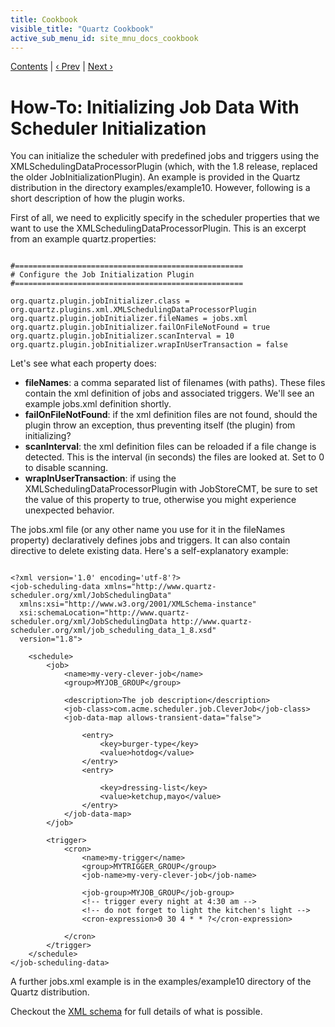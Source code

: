 ```yaml
---
title: Cookbook
visible_title: "Quartz Cookbook"
active_sub_menu_id: site_mnu_docs_cookbook
---
```

<div class="secNavPanel"><a href=".">Contents</a> | <a href="UpdateTrigger.html">&lsaquo;&nbsp;Prev</a> | <a href="ListJobs.html">Next&nbsp;&rsaquo;</a></div>





# How-To: Initializing Job Data With Scheduler Initialization

You can initialize the scheduler with predefined jobs and triggers using the XMLSchedulingDataProcessorPlugin (which, with the 1.8 release, replaced the older JobInitializationPlugin). An example is provided in the Quartz distribution in the directory examples/example10. However, following is a short description of how the plugin works.

First of all, we need to explicitly specify in the scheduler properties that we want to use the XMLSchedulingDataProcessorPlugin. This is an excerpt from an example quartz.properties:

<pre class="prettyprint highlight"><code class="language-java" data-lang="java">
#===================================================
# Configure the Job Initialization Plugin
#===================================================

org.quartz.plugin.jobInitializer.class = org.quartz.plugins.xml.XMLSchedulingDataProcessorPlugin
org.quartz.plugin.jobInitializer.fileNames = jobs.xml
org.quartz.plugin.jobInitializer.failOnFileNotFound = true
org.quartz.plugin.jobInitializer.scanInterval = 10
org.quartz.plugin.jobInitializer.wrapInUserTransaction = false
</code></pre>


Let's see what each property does:

+ **fileNames**: a comma separated list of filenames (with paths). These files contain the xml definition of jobs and associated triggers. We'll see an example jobs.xml definition shortly.
+ **failOnFileNotFound**: if the xml definition files are not found, should the plugin throw an exception, thus preventing itself (the plugin) from initializing?
+ **scanInterval**: the xml definition files can be reloaded if a file change is detected. This is the interval (in seconds) the files are looked at. Set to 0 to disable scanning.
+ **wrapInUserTransaction**: if using the XMLSchedulingDataProcessorPlugin with JobStoreCMT, be sure to set the value of this property to true, otherwise you might experience unexpected behavior.



The jobs.xml file (or any other name you use for it in the fileNames property) declaratively defines jobs and triggers. It can also contain directive to delete existing data.  Here's a self-explanatory example:


<pre class="prettyprint highlight"><code class="language-xml" data-lang="xml">
&lt;?xml version='1.0' encoding='utf-8'?&gt;
&lt;job-scheduling-data xmlns="http://www.quartz-scheduler.org/xml/JobSchedulingData"
  xmlns:xsi="http://www.w3.org/2001/XMLSchema-instance"
  xsi:schemaLocation="http://www.quartz-scheduler.org/xml/JobSchedulingData http://www.quartz-scheduler.org/xml/job_scheduling_data_1_8.xsd"
  version="1.8"&gt;

    &lt;schedule&gt;
        &lt;job&gt;
            &lt;name&gt;my-very-clever-job&lt;/name&gt;
            &lt;group&gt;MYJOB_GROUP&lt;/group&gt;

            &lt;description&gt;The job description&lt;/description&gt;
            &lt;job-class&gt;com.acme.scheduler.job.CleverJob&lt;/job-class&gt;
            &lt;job-data-map allows-transient-data="false"&gt;

                &lt;entry&gt;
                    &lt;key&gt;burger-type&lt;/key&gt;
                    &lt;value&gt;hotdog&lt;/value&gt;
                &lt;/entry&gt;
                &lt;entry&gt;

                    &lt;key&gt;dressing-list&lt;/key&gt;
                    &lt;value&gt;ketchup,mayo&lt;/value&gt;
                &lt;/entry&gt;
            &lt;/job-data-map&gt;
        &lt;/job&gt;

        &lt;trigger&gt;
            &lt;cron&gt;
                &lt;name&gt;my-trigger&lt;/name&gt;
                &lt;group&gt;MYTRIGGER_GROUP&lt;/group&gt;
                &lt;job-name&gt;my-very-clever-job&lt;/job-name&gt;

                &lt;job-group&gt;MYJOB_GROUP&lt;/job-group&gt;
                &lt;!-- trigger every night at 4:30 am --&gt;
                &lt;!-- do not forget to light the kitchen's light --&gt;
                &lt;cron-expression&gt;0 30 4 * * ?&lt;/cron-expression&gt;

            &lt;/cron&gt;
        &lt;/trigger&gt;
    &lt;/schedule&gt;
&lt;/job-scheduling-data&gt;
</code></pre>


A further jobs.xml example is in the examples/example10 directory of the Quartz distribution.

Checkout the <a href="http://www.quartz-scheduler.org/xml/job_scheduling_data_2_0.xsd">XML schema</a> for full details of what is possible.

